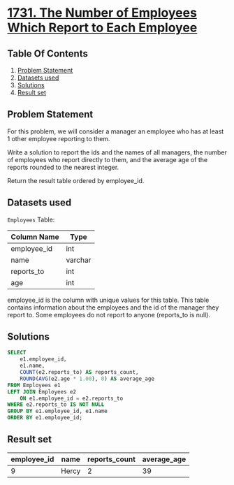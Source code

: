 # [1731. The Number of Employees Which Report to Each Employee](https://leetcode.com/problems/the-number-of-employees-which-report-to-each-employee/description/)

## Table Of Contents
1. [Problem Statement]()
2. [Datasets used]()
3. [Solutions]()
4. [Result set]()

## Problem Statement

For this problem, we will consider a manager an employee who has at least 1 other employee reporting to them.

Write a solution to report the ids and the names of all managers, the number of employees who report directly to them, and the average age of the reports rounded to the nearest integer.

Return the result table ordered by employee_id.

## Datasets used

```Employees``` Table:

| Column Name | Type     |
| ----------- | -------- |
| employee_id | int      |
| name        | varchar  |
| reports_to  | int      |
| age         | int      |

employee_id is the column with unique values for this table.
This table contains information about the employees and the id of the manager they report to. Some employees do not report to anyone (reports_to is null). 

## Solutions

```sql
SELECT
    e1.employee_id,
    e1.name,
    COUNT(e2.reports_to) AS reports_count,
    ROUND(AVG(e2.age * 1.00), 0) AS average_age
FROM Employees e1
LEFT JOIN Employees e2
    ON e1.employee_id = e2.reports_to   
WHERE e2.reports_to IS NOT NULL
GROUP BY e1.employee_id, e1.name
ORDER BY e1.employee_id;
```

## Result set

| employee_id | name  | reports_count | average_age |
| ----------- | ----- | ------------- | ----------- |
| 9           | Hercy | 2             | 39          |